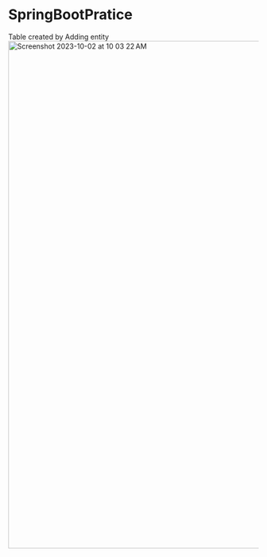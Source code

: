 # SpringBootPratice

Table created by Adding entity
<img width="1019" alt="Screenshot 2023-10-02 at 10 03 22 AM" src="https://github.com/k-shivan-reddy/SpringBootPratice/assets/61984200/02547031-abbb-472f-9b3f-18bfc0a44bb5">
